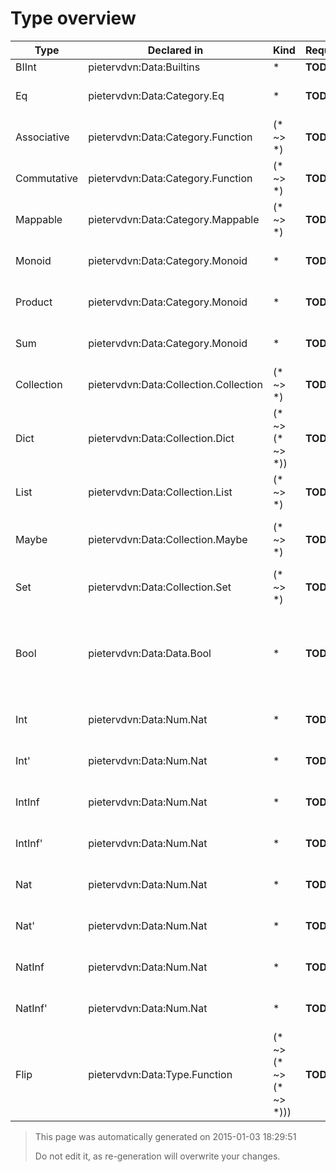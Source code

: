 # Type overview

Type | Declared in | Kind | Requirements | Docstring
---- | ----------- | ---- | ------------ | ---------
BIInt | pietervdvn:Data:Builtins | * | **TODO**  | A int!
Eq | pietervdvn:Data:Category.Eq | * | **TODO**  | _No docstring found_ 
Associative | pietervdvn:Data:Category.Function | (* ~> *) | **TODO**  | _No docstring found_ 
Commutative | pietervdvn:Data:Category.Function | (* ~> *) | **TODO**  | _No docstring found_ 
Mappable | pietervdvn:Data:Category.Mappable | (* ~> *) | **TODO**  | _No docstring found_ 
Monoid | pietervdvn:Data:Category.Monoid | * | **TODO**  | _No docstring found_ 
Product | pietervdvn:Data:Category.Monoid | * | **TODO**  | _No docstring found_ 
Sum | pietervdvn:Data:Category.Monoid | * | **TODO**  | _No docstring found_ 
Collection | pietervdvn:Data:Collection.Collection | (* ~> *) | **TODO**  | _No docstring found_ 
Dict | pietervdvn:Data:Collection.Dict | (* ~> (* ~> *)) | **TODO**  | _No docstring found_ 
List | pietervdvn:Data:Collection.List | (* ~> *) | **TODO**  | _No docstring found_ 
Maybe | pietervdvn:Data:Collection.Maybe | (* ~> *) | **TODO**  | The Maybe datatype definition.
Set | pietervdvn:Data:Collection.Set | (* ~> *) | **TODO**  | _No docstring found_ 
Bool | pietervdvn:Data:Data.Bool | * | **TODO**  | The ''Bool'' datatype represents truth values of logic.
Int | pietervdvn:Data:Num.Nat | * | **TODO**  | _No docstring found_ 
Int' | pietervdvn:Data:Num.Nat | * | **TODO**  | _No docstring found_ 
IntInf | pietervdvn:Data:Num.Nat | * | **TODO**  | _No docstring found_ 
IntInf' | pietervdvn:Data:Num.Nat | * | **TODO**  | _No docstring found_ 
Nat | pietervdvn:Data:Num.Nat | * | **TODO**  | _No docstring found_ 
Nat' | pietervdvn:Data:Num.Nat | * | **TODO**  | _No docstring found_ 
NatInf | pietervdvn:Data:Num.Nat | * | **TODO**  | _No docstring found_ 
NatInf' | pietervdvn:Data:Num.Nat | * | **TODO**  | _No docstring found_ 
Flip | pietervdvn:Data:Type.Function | (* ~> (* ~> (* ~> *))) | **TODO**  | _No docstring found_ 



> This page was automatically generated on 2015-01-03 18:29:51
> 
> 
> Do not edit it, as re-generation will overwrite your changes.